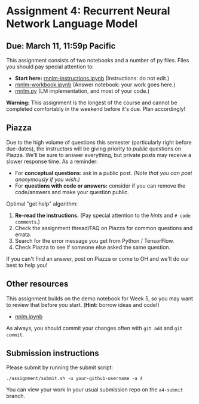 # Assignment 4: Recurrent Neural Network Language Model

## Due: March 11, 11:59p Pacific

This assignment consists of two notebooks and a number of py files.  Files you should pay special attention to:

* **Start here:** [rnnlm-instructions.ipynb](rnnlm-instructions.ipynb) (Instructions: do not edit.)
* [rnnlm-workbook.ipynb](rnnlm-workbook.ipynb) (Answer notebook: your work goes here.)
* [rnnlm.py](rnnlm.py) (LM implementation, and most of your code.)

**Warning:** This assignment is the longest of the course and cannot be completed comfortably in the weekend before it's due.  Plan accordingly!

## Piazza

Due to the high volume of questions this semester (particularly right before due-dates), the instructors will be giving priority to _public_ questions on Piazza. We'll be sure to answer everything, but private posts may receive a slower response time. As a reminder:

- For **conceptual questions:** ask in a public post. _(Note that you can post anonymously if you wish.)_
- For **questions with code or answers:** consider if you can remove the code/answers and make your question public.

Optimal "get help" algorithm:

1. **Re-read the instructions.** (Pay special attention to the _hints_ and `# code comments`.)
2. Check the assignment thread/FAQ on Piazza for common questions and errata.
3. Search for the error message you get from Python / TensorFlow.
4. Check Piazza to see if someone else asked the same question.

If you can't find an answer, post on Piazza or come to OH and we'll do our best to help you!


## Other resources

This assignment builds on the demo notebook for Week 5, so you may want to review that before you start. (**Hint:** borrow ideas and code!)

* [nplm.ipynb](../../materials/nplm/nplm.ipynb)

As always, you should commit your changes often with `git add` and `git commit`.

## Submission instructions

Please submit by running the submit script:
```
./assignment/submit.sh -u your-github-username -a 4
```
You can view your work in your usual submission repo on the `a4-submit` branch.

